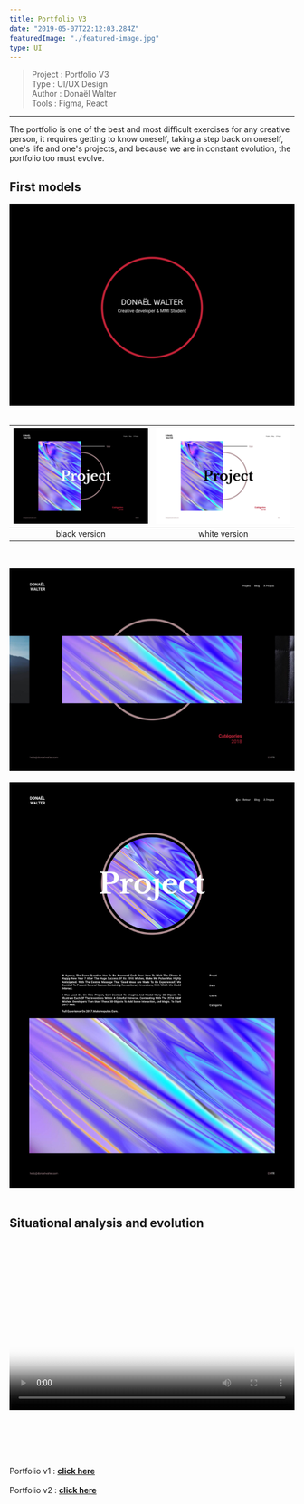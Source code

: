 ```yaml
---
title: Portfolio V3
date: "2019-05-07T22:12:03.284Z"
featuredImage: "./featured-image.jpg"
type: UI
---
```

>Project : Portfolio V3 <br>
>Type : UI/UX Design <br>
>Author : Donaël Walter<br>
>Tools : Figma, React
----------------------------------------------------------

<div class="introP">
  The portfolio is one of the best and most difficult exercises for any creative person, it requires getting to know oneself, taking a step back on oneself, one's life and one's projects, and because we are in constant evolution, the portfolio too must evolve.
</div>

## First models
![Loader](./Amin.jpg)
<br></br>

| ![Home](./Bmin.jpg) | ![Home-White](./Cmin.jpg) |
|:------------:|:-------------:|
|       black version  |       white version     |
<br></br>
![drag](./featured-image.jpg)
<br></br>
![project](./Dmin.jpg)
<br></br>

## Situational analysis and evolution
<br></br>
<center>
<video style="width:100%" controls="false" poster="./featured-image.jpg" autoplay loop >
  <source src="./test-video.mp4"></source>
</video>
</center>

<br></br>
<br></br>

Portfolio v1 : <a target='_blanck' href="https://portfoliov1.donaelwalter.com/"><b> click here </b></a>
<br></br>
Portfolio v2 : <a target='_blanck' href="https://portfoliov2.donaelwalter.com/"> <b>click here</b> </a>

